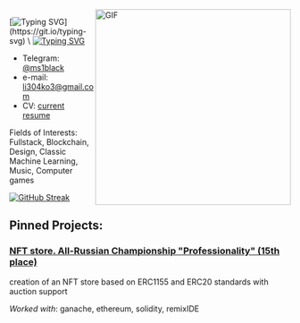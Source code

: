 <img align="right" alt="GIF" width="350" src="https://media2.giphy.com/media/v1.Y2lkPTc5MGI3NjExNWI0djh4c3lzeDZtcm1oM204eng1NzhxZzljbDczc3RmajkxcWNjMyZlcD12MV9pbnRlcm5hbF9naWZfYnlfaWQmY3Q9Zw/ovWn8N8TVg8hi/giphy.gif" />

[![Typing SVG](https://readme-typing-svg.demolab.com?font=Inter&weight=600&size=30&duration=3500&pause=2000&color=0B2631&repeat=false&width=435&lines=Hi%2C+i'm+Ms1black!)](https://git.io/typing-svg) \
[![Typing SVG](https://readme-typing-svg.demolab.com?font=Inter&weight=600&duration=3500&pause=10000&color=0B2631&repeat=false&width=435&lines=engineer+student+at+BMSTU)](https://git.io/typing-svg)





* Telegram: [@ms1black](https://t.me/ms1black)
* e-mail: li304ko3@gmail.com
* CV: [current resume](#)
  

Fields of Interests: Fullstack, Blockchain, Design, Classic Machine Learning, Music, Computer games


[![GitHub Streak](https://github-readme-streak-stats.herokuapp.com/?user=ms1black)](https://git.io/streak-stats)

## Pinned Projects: 

### [NFT store. All-Russian Championship "Professionality" (15th place)]()
creation of an NFT store based on ERC1155 and ERC20 standards with auction support

*Worked with*: ganache, ethereum, solidity, remixIDE


